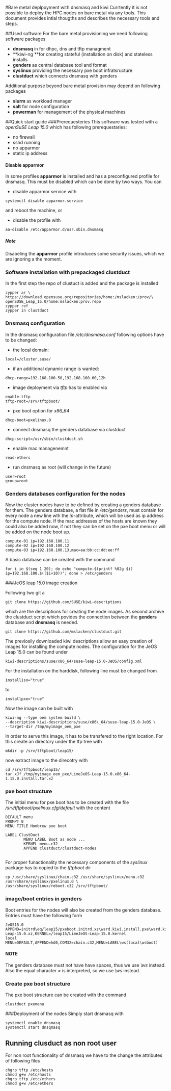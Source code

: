 #Bare metal deplpoyment with dnsmasq and kiwi
Currtently it is not possible to deploy the HPC nodes on bare metal via any tools. This document provides intial thougths and describes the necessary tools and steps.

##Used software
For the bare metal provisioning we need following software packages

   * **dnsmasq** in for dhpc, dns and tftp managment
   * **kiwi-ng **for creating stateful (installation on disk) and stateless installs
   * **genders** as central database tool and format
   * **syslinux** providing the necessary pxe boot infratsructure
   * **clustduct** which connects dnsmasq with genders

Additional purpose beyond bare metal provision may depend on following packages

   * **slurm** as workload manager
   * **salt** for node configuration
   * **powerman** for management of the physical machines

##Quick start guide
###Prerequesteries
This software was tested with a *openSuSE Leap 15.0* which has following prerequestaries:
  * no firewall
  * sshd running
  * no apparmor
  * static ip address

#### Disable apparmor
In some profiles **apparmor** is installed and has a preconfigured profile for dnsmasq. This must be disabled which can be done by two ways. You can 

   * disable apparmor service with

```
systemctl disable apparmor.service
```
and reboot the machine, or 

   * disable the profile with

```
aa-disable /etc/apparmor.d/usr.sbin.dnsmasq
```
##### Note
Disabeling the **apparmor** profile introduces some security issues, which we are ignoring a the moment.

### Software installation with prepackaged clustduct
In the first step the repo of clustuct is added and the package is installed
```
zypper ar \
https://download.opensuse.org/repositories/home:/mslacken:/prov/\
openSUSE_Leap_15.0/home:mslacken:prov.repo
zypper ref
zypper in clustduct
```
### Dnsmasq configuration
In the dnsmasq configuration file */etc/dnsmasq.conf* following options have to be changed:

  * the local domain:
```
local=/cluster.suse/
```
  * if an additional dynamic range is wanted:
```
dhcp-range=192.168.100.50,192.168.100.60,12h
```
  * image deployment via *tftp* has to enabled via
```
enable-tftp
tftp-root=/srv/tftpboot/
```
  * pxe boot option for *x86_64*
```
dhcp-boot=pxelinux.0
```
  * connect dnsmasq the genders database via clustduct
```
dhcp-script=/usr/sbin/clustduct.sh
```
  * enable mac managenemnt
```
read-ethers
```
  * run dnsmasq as root (will change in the future)
```
user=root
group=root
```




### Genders databases configuration for the nodes
Now the cluster nodes have to be defined by creating a genders database for them. The genders database, a flat file in */etc/genders*, must contain for every node a new line wth the *ip*-attribute, which will be used as ip address for the compute node. If the mac addresses of the hosts are known they could also be added now, if not they can be set on the pxe boot menu or will be added on the node boot up.
```
compute-01 ip=192.168.100.11
compute-02 ip=192.168.100.12
compute-03 ip=192.168.100.13,mac=aa:bb:cc:dd:ee:ff
```
A basic database can be created with the command
```
for i in $(seq 1 20); do echo "compute-$(printf %02g $i) ip=192.168.100.$(($i+10))"; done > /etc/genders
```
###JeOS leap 15.0 image creation

Following two git a
```
git clone https://github.com/SUSE/kiwi-descriptions
```
which are the descriptions for creating the node images. As second archive the clustduct script which povides the connection between the **genders** database and **dnsmasq** is needed.
```
git clone https://github.com/mslacken/clustduct.git
```
The previosily downloaded kiwi descriptions allow an easy creation of images for installing the compute nodes. The configuration for the JeOS Leap 15.0 can be found under 
```
kiwi-descriptions/suse/x86_64/suse-leap-15.0-JeOS/config.xml
```
For the installation on the harddisk, following line must be changed from
```
installiso="true"
``` 
to 
```
installpxe="true"
```

Now the image can be built with
```
kiwi-ng --type oem system build \
--description kiwi-descriptions/suse/x86\_64/suse-leap-15.0-JeOS \
--target-dir /tmp/myimage_oem_pxe
```
In order to serve this image, it has to be transfered to the right location. For this create an directory under the tfp tree with 
```
mkdir -p /srv/tftpboot/leap15/
```
now extract image to the direcotry with
```
cd /srv/tftpboot/leap15/
tar xJf /tmp/myimage_oem_pxe/LimeJeOS-Leap-15.0.x86_64-1.15.0.install.tar.xz

```
### pxe boot structure
The initial menu for pxe boot has to be created with the file */srv/tftpboot/pxelinux.cfg/default* with the content
```
DEFAULT menu
PROMPT 0
MENU TITLE Hombrew pxe boot

LABEL ClustDuct
        MENU LABEL Boot as node ...
        KERNEL menu.c32
        APPEND clustduct/clustduct-nodes


```
For proper funactionality the necessary components of the *syslinux* package has to copied to the *tftpboot* dir
```
cp /usr/share/syslinux/chain.c32 /usr/share/syslinux/menu.c32 /usr/share/syslinux/pxelinux.0 \
/usr/share/syslinux/reboot.c32 /srv/tftpboot/
```
### image/boot entries in genders
Boot entries for the nodes will also be created from the genders database. Entries must have the following form

```
JeOS15.0 APPEND=initrd\eq/leap15/pxeboot.initrd.xz\wsrd.kiwi.install.pxe\wsrd.kiwi.install.image=tftp://192.168.100.253/leap15/LimeJeOS-Leap-15.0.xz,KERNEL=/leap15/LimeJeOS-Leap-15.0.kernel
local MENU=DEFAULT,APPEND=hd0,COM32=chain.c32,MENU=LABEL\ws(local\wsboot)
```

#### NOTE
The genders database must not have have spaces, thus we use *\\ws* instead. Also the equal character *=* is interpreted, so we use *\\ws* instead.

### Create pxe boot structure
The pxe boot structure can be created with the command
```
clustduct pxemenu
```
###Deployment of the nodes
Simply start dnsmasq with
```
systemctl enable dnsmasq
systemctl start dnsqmasq
```
## Running clusduct as non root user
For non root functionality of dnsmasq we have to the change the attributes of following files
```
chgrp tftp /etc/hosts
chmod g+w /etc/hosts
chgrp tftp /etc/ethers
chmod g+w /etc/ethers
```

